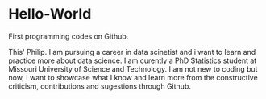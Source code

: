 # Hello-World
First programming codes on Github.

This' Philip. I am pursuing a career in data scinetist and i want to learn and practice more about data science. I am curently a PhD Statistics student at Missouri University of Science and Technology. I am not new to coding but now, I want to showcase what I know and learn more from the constructive criticism, contributions and sugestions through Github.
